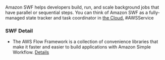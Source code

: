 Amazon SWF helps developers build, run, and scale background jobs that have parallel or sequential steps. You can think of Amazon SWF as a fully-managed state tracker and task coordinator in [the Cloud.](https://aws.amazon.com/what-is-cloud-computing/) #AWSService 

### SWF Detail
- The AWS Flow Framework is a collection of convenience libraries that make it faster and easier to build applications with Amazon Simple Workflow. [Details](https://aws.amazon.com/swf/details/flow/)